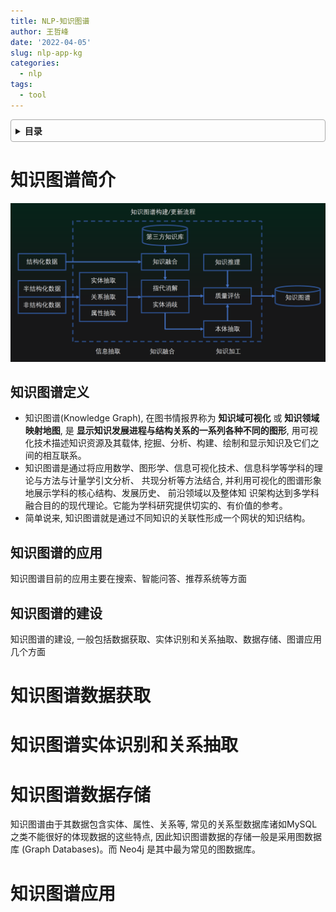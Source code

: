 ```yaml
---
title: NLP-知识图谱
author: 王哲峰
date: '2022-04-05'
slug: nlp-app-kg
categories:
  - nlp
tags:
  - tool
---
```


<style>
details {
    border: 1px solid #aaa;
    border-radius: 4px;
    padding: .5em .5em 0;
}
summary {
    font-weight: bold;
    margin: -.5em -.5em 0;
    padding: .5em;
}
details[open] {
    padding: .5em;
}
details[open] summary {
    border-bottom: 1px solid #aaa;
    margin-bottom: .5em;
}
img {
    pointer-events: none;
}
</style>

<details><summary>目录</summary><p>

- [知识图谱简介](#知识图谱简介)
  - [知识图谱定义](#知识图谱定义)
  - [知识图谱的应用](#知识图谱的应用)
  - [知识图谱的建设](#知识图谱的建设)
- [知识图谱数据获取](#知识图谱数据获取)
- [知识图谱实体识别和关系抽取](#知识图谱实体识别和关系抽取)
- [知识图谱数据存储](#知识图谱数据存储)
- [知识图谱应用](#知识图谱应用)
</p></details><p></p>

# 知识图谱简介

![img](images/knowledge_graph.png)

## 知识图谱定义

- 知识图谱(Knowledge Graph), 在图书情报界称为 **知识域可视化** 或 **知识领域映射地图**, 
  是 **显示知识发展进程与结构关系的一系列各种不同的图形**, 用可视化技术描述知识资源及其载体, 
  挖掘、分析、构建、绘制和显示知识及它们之间的相互联系。 
- 知识图谱是通过将应用数学、图形学、信息可视化技术、信息科学等学科的理论与方法与计量学引文分析、
  共现分析等方法结合, 并利用可视化的图谱形象地展示学科的核心结构、发展历史、 前沿领域以及整体知
  识架构达到多学科融合目的的现代理论。它能为学科研究提供切实的、有价值的参考。
- 简单说来, 知识图谱就是通过不同知识的关联性形成一个网状的知识结构。

## 知识图谱的应用

知识图谱目前的应用主要在搜索、智能问答、推荐系统等方面

## 知识图谱的建设

知识图谱的建设, 一般包括数据获取、实体识别和关系抽取、数据存储、图谱应用几个方面


# 知识图谱数据获取



# 知识图谱实体识别和关系抽取



# 知识图谱数据存储

知识图谱由于其数据包含实体、属性、关系等, 常见的关系型数据库诸如MySQL之类不能很好的体现数据的这些特点, 
因此知识图谱数据的存储一般是采用图数据库 (Graph Databases)。而 Neo4j 是其中最为常见的图数据库。


# 知识图谱应用

